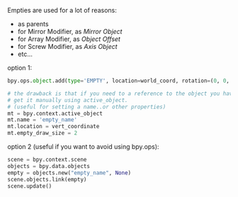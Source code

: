 Empties are used for a lot of reasons:  

- as parents
- for Mirror Modifier, as _Mirror Object_
- for Array Modifier, as _Object Offset_
- for Screw Modifier, as _Axis Object_
- etc...

option 1:
```python
bpy.ops.object.add(type='EMPTY', location=world_coord, rotation=(0, 0, 0))

# the drawback is that if you need to a reference to the object you have to 
# get it manually using active_object. 
# (useful for setting a name..or other properties)
mt = bpy.context.active_object
mt.name = 'empty_name'  
mt.location = vert_coordinate
mt.empty_draw_size = 2   
```
option 2 (useful if you want to avoid using bpy.ops):
```python
scene = bpy.context.scene
objects = bpy.data.objects
empty = objects.new("empty_name", None)
scene.objects.link(empty)
scene.update()
```
